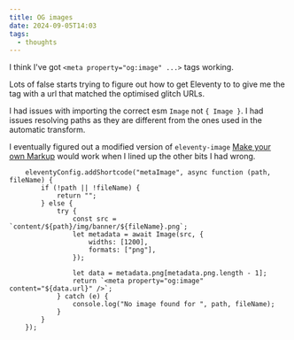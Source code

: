 ```yaml
---
title: OG images
date: 2024-09-05T14:03
tags:
  - thoughts
---
```


I think I've got `<meta property="og:image" ...>` tags working.

Lots of false starts trying to figure out how to get Eleventy to to give me the tag with a url that matched the optimised glitch URLs.

I had issues with importing the correct esm `Image` not `{ Image }`.
I had issues resolving paths as they are different from the ones used in the automatic transform.

I eventually figured out a modified version of `eleventy-image` [Make your own Markup](https://www.11ty.dev/docs/plugins/image/#make-your-own-markup) would work when I lined up the other bits I had wrong.
```
	eleventyConfig.addShortcode("metaImage", async function (path, fileName) {
		if (!path || !fileName) {
			return "";
		} else {
			try {
				const src = `content/${path}/img/banner/${fileName}.png`;
				let metadata = await Image(src, {
					widths: [1200],
					formats: ["png"],
				});

				let data = metadata.png[metadata.png.length - 1];
				return `<meta property="og:image" content="${data.url}" />`;
			} catch (e) {
				console.log("No image found for ", path, fileName);
			}
		}
	});
```
